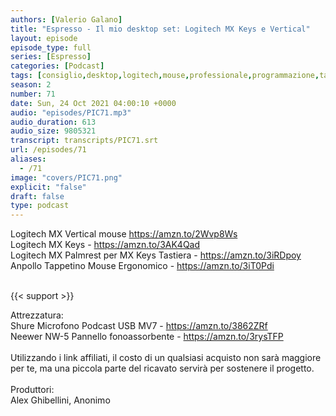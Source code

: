 ```yaml
---
authors: [Valerio Galano]
title: "Espresso - Il mio desktop set: Logitech MX Keys e Vertical"
layout: episode
episode_type: full
series: [Espresso]
categories: [Podcast]
tags: [consiglio,desktop,logitech,mouse,professionale,programmazione,tastiera]
season: 2
number: 71
date: Sun, 24 Oct 2021 04:00:10 +0000
audio: "episodes/PIC71.mp3"
audio_duration: 613
audio_size: 9805321
transcript: transcripts/PIC71.srt
url: /episodes/71
aliases: 
  - /71
image: "covers/PIC71.png"
explicit: "false"
draft: false
type: podcast
---
```

Logitech MX Vertical mouse <a href="https://amzn.to/2Wvp8Ws" rel="noopener">https://amzn.to/2Wvp8Ws</a> <br />
Logitech MX Keys - <a href="https://amzn.to/3AK4Qad" rel="noopener">https://amzn.to/3AK4Qad</a> <br />
Logitech MX Palmrest per MX Keys Tastiera - <a href="https://amzn.to/3iRDpoy" rel="noopener">https://amzn.to/3iRDpoy</a> <br />
Anpollo Tappetino Mouse Ergonomico - <a href="https://amzn.to/3iT0Pdi" rel="noopener">https://amzn.to/3iT0Pdi</a> <br />
<br />


{{< support >}}

Attrezzatura:<br />
Shure Microfono Podcast USB MV7 - <a href="https://amzn.to/3862ZRf" rel="noopener">https://amzn.to/3862ZRf</a> <br />
Neewer NW-5 Pannello fonoassorbente - <a href="https://amzn.to/3rysTFP" rel="noopener">https://amzn.to/3rysTFP</a> <br />
<br />
Utilizzando i link affiliati, il costo di un qualsiasi acquisto non sarà maggiore per te, ma una piccola parte del ricavato servirà per sostenere il progetto.<br />
<br />
Produttori:<br />
Alex Ghibellini, Anonimo<br />
<br />






